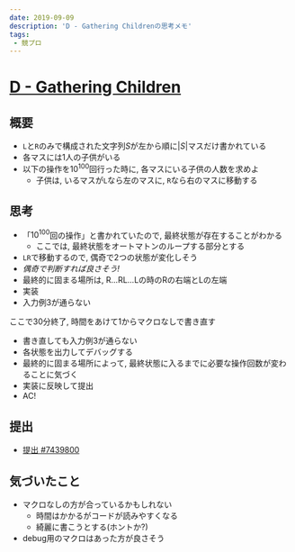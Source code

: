```yaml
---
date: 2019-09-09
description: 'D - Gathering Childrenの思考メモ'
tags:
 - 競プロ
---
```


# [D - Gathering Children](https://atcoder.jp/contests/abc136/tasks/abc136_d)
## 概要
 - `L`と`R`のみで構成された文字列$S$が左から順に$|S|$マスだけ書かれている
 - 各マスには1人の子供がいる
 - 以下の操作を$10^100$回行った時に, 各マスにいる子供の人数を求めよ
   - 子供は, いるマスが`L`なら左のマスに, `R`なら右のマスに移動する

## 思考
 - 「$10^100$回の操作」と書かれていたので, 最終状態が存在することがわかる
   - ここでは, 最終状態をオートマトンのループする部分とする
 - `LR`で移動するので, 偶奇で2つの状態が変化しそう
 - *偶奇で判断すれば良さそう!*
 - 最終的に固まる場所は, R...RL...Lの時のRの右端とLの左端
 - 実装
 - 入力例3が通らない

ここで30分終了, 時間をあけて1からマクロなしで書き直す

 - 書き直しても入力例3が通らない
 - 各状態を出力してデバッグする
 - 最終的に固まる場所によって, 最終状態に入るまでに必要な操作回数が変わることに気づく
 - 実装に反映して提出
 - AC!

## 提出
 - [提出 #7439800](https://atcoder.jp/contests/abc136/submissions/7439800)

## 気づいたこと
 - マクロなしの方が合っているかもしれない
   - 時間はかかるがコードが読みやすくなる
   - 綺麗に書こうとする(ホントか?)
 - debug用のマクロはあった方が良さそう
